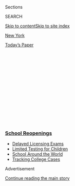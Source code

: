 <div id="app">

<div>

<div>

<div>

<div class="NYTAppHideMasthead css-1q2w90k e1suatyy0">

<div class="section css-ui9rw0 e1suatyy2">

<div class="css-eph4ug er09x8g0">

<div class="css-6n7j50">

</div>

<span class="css-1dv1kvn">Sections</span>

<div class="css-10488qs">

<span class="css-1dv1kvn">SEARCH</span>

</div>

[Skip to content](#site-content)[Skip to site index](#site-index)

</div>

<div id="masthead-section-label" class="css-1wr3we4 eaxe0e00">

[New
York](https://www.nytimes3xbfgragh.onion/section/nyregion)

</div>

<div class="css-10698na e1huz5gh0">

</div>

</div>

<div id="masthead-bar-one" class="section hasLinks css-15hmgas e1csuq9d3">

<div class="css-uqyvli e1csuq9d0">

</div>

<div class="css-1uqjmks e1csuq9d1">

</div>

<div class="css-9e9ivx">

[](https://myaccount.nytimes3xbfgragh.onion/auth/login?response_type=cookie&client_id=vi)

</div>

<div class="css-1bvtpon e1csuq9d2">

[Today’s
Paper](https://www.nytimes3xbfgragh.onion/section/todayspaper)

</div>

</div>

</div>

</div>

<div data-aria-hidden="false">

<div id="site-content" data-role="main">

<div>

<div class="css-1aor85t" style="opacity:0.000000001;z-index:-1;visibility:hidden">

<div class="css-1hqnpie">

<div class="css-epjblv">

<span class="css-17xtcya">[New
York](/section/nyregion)</span><span class="css-x15j1o">|</span><span class="css-fwqvlz">Why
N.Y.C. Delayed the First Day of
School</span>

</div>

<div class="css-k008qs">

<div class="css-1iwv8en">

<span class="css-18z7m18"></span>

<div>

</div>

</div>

<span class="css-1n6z4y">https://nyti.ms/3bkg8Xn</span>

<div class="css-1705lsu">

<div class="css-4xjgmj">

<div class="css-4skfbu" data-role="toolbar" data-aria-label="Social Media Share buttons, Save button, and Comments Panel with current comment count" data-testid="share-tools">

  - 
  - 
  - 
  - 
    
    <div class="css-6n7j50">
    
    </div>

  - 
  - 

</div>

</div>

</div>

</div>

</div>

</div>

<div class="css-13pd83m">

<div class="css-l9svim">

### [<span class="css-pa1jbp"><span class="css-1rxm0ex">School</span><span class="css-1rxm0ex"> Reopenings</span></span>](https://www.nytimes3xbfgragh.onion/spotlight/schools-reopening?name=styln-coronavirus-schools-reopening&region=TOP_BANNER&block=storyline_menu_recirc&action=click&pgtype=Article&impression_id=530463f0-f27a-11ea-adaf-9558d58a001f&variant=undefined)

  - <span class="css-ousu42">[Delayed Licensing
    Exams](https://www.nytimes3xbfgragh.onion/2020/09/04/us/bar-exam-coronavirus.html?name=styln-coronavirus-schools-reopening&region=TOP_BANNER&block=storyline_menu_recirc&action=click&pgtype=Article&impression_id=530463f1-f27a-11ea-adaf-9558d58a001f&variant=undefined)</span>
  - <span class="css-ousu42">[Limited Testing for
    Children](https://www.nytimes3xbfgragh.onion/2020/09/08/upshot/children-testing-shortfalls-virus.html?name=styln-coronavirus-schools-reopening&region=TOP_BANNER&block=storyline_menu_recirc&action=click&pgtype=Article&impression_id=530463f2-f27a-11ea-adaf-9558d58a001f&variant=undefined)</span>
  - <span class="css-ousu42">[School Around the
    World](https://www.nytimes3xbfgragh.onion/2020/09/01/world/schools-reopen-globe-students.html?name=styln-coronavirus-schools-reopening&region=TOP_BANNER&block=storyline_menu_recirc&action=click&pgtype=Article&impression_id=53048b00-f27a-11ea-adaf-9558d58a001f&variant=undefined)</span>
  - <span class="css-ousu42">[Tracking College
    Cases](https://www.nytimes3xbfgragh.onion/interactive/2020/us/covid-college-cases-tracker.html?name=styln-coronavirus-schools-reopening&region=TOP_BANNER&block=storyline_menu_recirc&action=click&pgtype=Article&impression_id=53048b01-f27a-11ea-adaf-9558d58a001f&variant=undefined)</span>

</div>

</div>

<div id="top-wrapper" class="css-1sy8kpn">

<div id="top-slug" class="css-l9onyx">

Advertisement

</div>

[Continue reading the main
story](#after-top)

<div class="ad top-wrapper" style="text-align:center;height:100%;display:block;min-height:250px">

<div id="top" class="place-ad" data-position="top" data-size-key="top">

</div>

</div>

<div id="after-top">

</div>

</div>

<div>

<div id="sponsor-wrapper" class="css-1hyfx7x">

<div id="sponsor-slug" class="css-19vbshk">

Supported by

</div>

[Continue reading the main
story](#after-sponsor)

<div id="sponsor" class="ad sponsor-wrapper" style="text-align:center;height:100%;display:block">

</div>

<div id="after-sponsor">

</div>

</div>

<div class="css-186x18t">

New York Today

</div>

<div class="css-1vkm6nb ehdk2mb0">

# Why N.Y.C. Delayed the First Day of School

</div>

<div class="css-18e8msd">

<div class="css-vp77d3 epjyd6m0">

<div class="css-1baulvz">

By [<span class="css-1baulvz last-byline" itemprop="name">Troy
Closson</span>](https://www.nytimes3xbfgragh.onion/by/troy-closson)

</div>

</div>

  - 
    
    <div class="css-ld3wwf e16638kd2">
    
    Sept. 2,
    2020
    
    </div>

  - 
    
    <div class="css-4xjgmj">
    
    <div class="css-d8bdto" data-role="toolbar" data-aria-label="Social Media Share buttons, Save button, and Comments Panel with current comment count" data-testid="share-tools">
    
      - 
      - 
      - 
      - 
        
        <div class="css-6n7j50">
        
        </div>
    
      - 
      - 
    
    </div>
    
    </div>

</div>

</div>

<div class="section meteredContent css-1r7ky0e" name="articleBody" itemprop="articleBody">

<div class="css-1fanzo5 StoryBodyCompanionColumn">

<div class="css-53u6y8">

*\[Want to get New York Today by email?* [*Here’s the
sign-up*](https://www.nytimes3xbfgragh.onion/newsletters/newyorktoday)*.\]*

**It’s
Wednesday.**

</div>

</div>

<div style="max-width:100%;margin:0 auto">

<div class="css-17dprlf" data-id="100000004236491" data-slug="ny-today-weather-module" style="max-width:600px">

</div>

</div>

<div class="css-1fanzo5 StoryBodyCompanionColumn">

<div class="css-53u6y8">

**Weather:** ** A wet start to the day, with patchy fog, though skies
might clear some in the afternoon. High around 80. **

**Alternate-side parking**: In effect until Monday (Labor Day). [Read
about the amended regulations
here](https://www1.nyc.gov/html/dot/html/motorist/alternate-side-parking.shtml?te=1&nl=new-york-today&emc=edit_ur_20200816#reform).

-----

</div>

</div>

<div class="css-79elbk" data-testid="photoviewer-wrapper">

<div class="css-z3e15g" data-testid="photoviewer-wrapper-hidden">

</div>

<div class="css-1a48zt4 ehw59r15" data-testid="photoviewer-children">

![<span class="css-cnj6d5 e1z0qqy90" itemprop="copyrightHolder"><span class="css-1ly73wi e1tej78p0">Credit...</span><span>Pool
photo by Jeenah
Moon</span></span>](https://static01.graylady3jvrrxbe.onion/images/2020/09/02/nyregion/02nytoday/merlin_175918254_5ee3df40-1c4c-4705-a136-abcd20eae693-articleLarge.jpg?quality=75&auto=webp&disable=upscale)

</div>

</div>

<div class="css-1fanzo5 StoryBodyCompanionColumn">

<div class="css-53u6y8">

Over the past few weeks, teachers and principals have rushed to prepare
for the return of 1.1 million children to public schools across New York
City.

</div>

</div>

<div class="css-1fanzo5 StoryBodyCompanionColumn">

<div class="css-53u6y8">

Now they have a little more time to do so.

On Tuesday, Mayor Bill de Blasio announced that
in-person<span class="css-8l6xbc evw5hdy0"> </span>classes would start
on Sept. 21 — 10 days later than initially planned. The shift came as
pressure intensified on the mayor to delay the school year, as many
educators said classrooms would not be ready to reopen next week.

Still, New York is on track to be the only major city in the country to
bring students into physical classrooms this fall.

*\[*[*Read more about New York City’s plan for the start of the school
year*](https://www.nytimes3xbfgragh.onion/2020/09/01/nyregion/schools-open-coronavirus-nyc.html)*.\]*

Here’s what else you need to know about the mayor’s announcement:

### <span>The details</span>

Under the new plan, teachers will report to schools as scheduled next
week, using the additional time to set up their classrooms and meet with
students individually.

Once the semester starts, most families that have opted for in-person
learning will send their children to school one to three days per week
to allow for social distancing. Starting in October, the city will also
require random monthly coronavirus testing in all schools, with results
that will be ready within 48 hours, the mayor said.

</div>

</div>

<div class="css-1fanzo5 StoryBodyCompanionColumn">

<div class="css-53u6y8">

Mr. de Blasio has said he will not reopen schools — or will close them —
if the city’s test positivity rate [ticks above 3
percent](https://www.nytimes3xbfgragh.onion/2020/08/05/nyregion/nyc-schools-reopening.html).
For weeks, it has hovered around 1 percent.

<div id="NYT_MAIN_CONTENT_1_REGION" class="css-9tf9ac">

<div>

</div>

</div>

### <span>The context</span>

Many teachers, raising alarm about ventilation in classrooms and testing
for staff members and students, had asked for the first day of school to
be [moved
back](https://www.nytimes3xbfgragh.onion/2020/08/18/nyregion/schools-reopen-nyc.html).
Some principals also [supported a
delay](https://www.nytimes3xbfgragh.onion/2020/08/14/nyregion/nyc-schools-reopening-plan.html),
saying that families’ wide-ranging safety concerns about in-person
learning might not be addressed in time.

Mr. de Blasio had insisted that schools would be ready to reopen on
Sept. 10. The pressure to change those plans mounted this week, when the
city’s powerful teachers’ union was poised to authorize an illegal
strike for its 75,000 members.

The delay came as districts across the country were watching New York
City’s reopening effort. Every other big-city mayor has opted to start
the school year fully remote.

Research on [reopenings in other
countries](https://www.nytimes3xbfgragh.onion/2020/08/26/world/europe/germany-schools-virus-reopening.html)
with similar virus transmission rates suggests that New York City’s plan
could work if case numbers remain low.

If successful, the effort could help stabilize the city’s sputtering
economy, as many employers believe that school reopenings will play a
big role in whether people return to work.

*\[*[*A parent’s toughest call: In-person schooling or
not?*](https://www.nytimes3xbfgragh.onion/2020/09/01/health/coronavirus-parents-schools.html)*\]*

### <span>The reaction</span>

Some parent groups had joined calls for Mr. de Blasio to postpone the
reopening by at least a week, and while Tuesday’s decision provided
that, the news also left many working families little time to rearrange
their schedules.

</div>

</div>

<div class="css-1fanzo5 StoryBodyCompanionColumn">

<div class="css-53u6y8">

Still, the tone shifted among some of the loudest critics of the mayor’s
initial plan.

Michael Mulgrew, the leader of the teachers’ union, had previously
suggested that reopening schools without a delay would cause “one of the
biggest debacles in history.” After the mayor’s announcement, he said,
“We now can say that the New York City public schools system has the
most aggressive policies and safeguards of any school system in
America.”

-----

## From The Times

[After 5 Months, N.Y.C. Gyms Reopen. Here’s What to
Expect.](https://www.nytimes3xbfgragh.onion/2020/09/02/nyregion/nyc-gyms-reopen.html)

[‘Nobody Likes Snitching’: How Rules Against Parties Are Dividing
Campuses](https://www.nytimes3xbfgragh.onion/2020/09/02/nyregion/colleges-universities-covid-parties.html)

[Trump Wins Another Delay in Turning Over Tax
Returns](https://www.nytimes3xbfgragh.onion/2020/09/01/nyregion/trump-taxes-vance-lawsuit.html)

**From New York Times Opinion:** [The Subways Are Facing a Five-Alarm
Fire](https://www.nytimes3xbfgragh.onion/2020/09/01/opinion/new-york-subway-coronavirus.html)

Want more news? [Check out our full
coverage](https://www.nytimes3xbfgragh.onion/section/nyregion).

**The Mini Crossword:** Here is [today’s
puzzle](https://www.nytimes3xbfgragh.onion/crosswords/game/mini).

-----

## What we’re reading

A top **lawyer at the city’s Board of Elections** has taken a leave of
absence amid an investigation into his conduct. \[[New York
Post](https://nypost.com/2020/09/01/nyc-board-of-elections-lawyer-takes-leave-amid-investigation/)\]

Census workers are facing a slew of challenges in avoiding an undercount
**weeks before the deadline**. \[[The
City](https://www.thecity.nyc/2020/8/31/21409347/census-workers-final-month-of-nyc-count)\]

</div>

</div>

<div class="css-1fanzo5 StoryBodyCompanionColumn">

<div class="css-53u6y8">

A lawyer in the Bronx is **being accused of anti-Asian racism** because
of a term he used to refer to the coronavirus. \[[Daily
News](https://www.nydailynews.com/new-york/ny-bronx-attorney-chinese-cooties-coronavirus-email-20200901-v4ifwlmvlbczvovtqfj7dkiqby-story.html)\]

-----

## And finally: A collection of Black music history

The idea began as a [viral slide
show](https://www.instagram.com/p/CBBYMINjC6E/) on Instagram. Its first
image read: “Your favorite music exists because of Black people.”

The post, which recommends articles about pioneering Black artists, has
received more than 150,000 likes, as well as comments from people saying
they would attempt to change how they engage with music.

Jenzia Burgos, the Bronx woman who made the post, said the response made
her realize that she wanted to do more to raise awareness about Black
musicians’ influence on various genres.

She spent the next two months compiling 45 pages of resources about the
history of Black artists’ role in traditional and popular music. Three
weeks ago, she unveiled an online database of that information: the
[Black Music History
Library](https://blackmusiclibrary.com/Library).

<div id="NYT_MAIN_CONTENT_3_REGION" class="css-9tf9ac">

<div>

<div id="styln-prism-freeform-1596575370630" class="section interactive-content interactive-size-medium css-1ftcdic">

<div class="css-17ih8de interactive-body">

<div id="prism-freeform-block-24832" class="css-19mumt8" data-role="complementary" data-storyline="School Reopenings" data-truncated="false" tabindex="0">

<div class="css-a8d9oz">

<div>

[](https://www.nytimes3xbfgragh.onion/spotlight/schools-reopening?action=click&pgtype=Article&state=default&region=MAIN_CONTENT_3&context=storylines_keepup)

### School Reopenings ›

#### Back to School

Updated Sept. 8, 2020

The latest on how schools are reopening amid the pandemic.

  -   - The first day of school is an annual rite of passage. But this
        year, it looks very different for tens of millions of students.
        [We talked to some about their hopes and
        fears](https://www.nytimes3xbfgragh.onion/2020/09/05/us/virtual-return-to-school-covid.html?action=click&pgtype=Article&state=default&region=MAIN_CONTENT_3&context=storylines_keepup).
      - Coronavirus cases [are spiking in America’s college
        towns](https://www.nytimes3xbfgragh.onion/2020/09/06/us/colleges-coronavirus-students.html?action=click&pgtype=Article&state=default&region=MAIN_CONTENT_3&context=storylines_keepup),
        leading to concern that young people who are infected will
        contribute to a spread of the virus.
      - A growing number of Catholic schools across the country are
        [shutting down forever during the coronavirus
        pandemic](https://www.nytimes3xbfgragh.onion/2020/09/05/us/catholic-school-closings.html?action=click&pgtype=Article&state=default&region=MAIN_CONTENT_3&context=storylines_keepup),
        citing insurmountable financial pressure.
      - The magazine’s Ethicist columnist answers a question from a
        spokesperson at a major university: [Can I promote a reopening
        plan I have doubts
        about](https://www.nytimes3xbfgragh.onion/2020/09/08/magazine/university-reopening-safety-ethics.html?action=click&pgtype=Article&state=default&region=MAIN_CONTENT_3&context=storylines_keepup)?

<div id="styln-survey-component-24832" class="styln-survey-component">

</div>

</div>

</div>

</div>

</div>

</div>

</div>

</div>

“When we look at the face of a genre, whether it’s an award show or
whether it’s the thumbnail for a streaming playlist, why is the face of
that not a Black person?” Ms. Burgos, who is a Puerto Rican-Dominican
music journalist, said.

</div>

</div>

<div class="css-1fanzo5 StoryBodyCompanionColumn">

<div class="css-53u6y8">

The library attempts to address that, directing users to more than 1,000
resources — among them a podcast about the influence of Black artists on
country music, an essay highlighting Black children who play heavy metal
and a documentary exploring the role of Black people within
predominantly white punk scenes.

Including a range of genres was important to her, she added, especially
ones like classical music and rock, which she said were often
“whitewashed” when discussed by listeners.

She also sought to place emphasis on resources by Black authors and
creators, so that “young people who are coming to this site see that
there are Black people writing about this music.”

Ms. Burgos said she hoped to eventually start a library newsletter and
bring others on board to help.

“I hope that folks not only realize how all the music that we listen to
is influenced by the Black community,” Ms. Burgos said, “but I also hope
they start to put their money where their mouth is.”

*It’s Wednesday — listen up.*

-----

## Metropolitan Diary: Best part

</div>

</div>

<div class="css-79elbk" data-testid="photoviewer-wrapper">

<div class="css-z3e15g" data-testid="photoviewer-wrapper-hidden">

</div>

<div class="css-1a48zt4 ehw59r15" data-testid="photoviewer-children">

<div class="css-1xdhyk6 erfvjey0">

<span class="css-1ly73wi e1tej78p0">Image</span>

<div class="css-zjzyr8">

<div data-testid="lazyimage-container" style="height:261px">

</div>

</div>

</div>

</div>

</div>

<div class="css-1fanzo5 StoryBodyCompanionColumn">

<div class="css-53u6y8">

Dear Diary:

Back when I taught at Brooklyn College, which is at the last stop on the
No. 2 line, the best part of my daily commute from the Upper West Side
was the trip home because I was assured to always get a seat.

One day, arriving at Wall Street, where the train always filled up, I
looked up from my perch to see a woman who was clearly pregnant.

I immediately offered her my seat (my father’s ghost would never have
forgiven me if I hadn’t). Thank yous and you’re welcomes followed.

The next day, same commute, same woman entering at Wall Street, same
routine, same exchange. I figured we were transit buddies now.

“See you tomorrow,” I said.

“Nope,” she answered with a smile. “This is my last day before maternity
leave.”

I sometimes wonder how her child is faring.

*— Fred Winter*

-----

*New York Today is published weekdays around 6 a.m.* [*Sign up
here*](https://www.nytimes3xbfgragh.onion/newsletters/newyorktoday?module=inline)
*to get it by email. You can also find it at*
[*nytoday.com*](http://www.nytoday.com/)*.*

*We’re experimenting with the format of New York Today. What would you
like to see more (or less) of? Post a comment or email us:*
[*nytoday@NYTimes.com*](mailto:nytoday@NYTimes.com)*.*

</div>

</div>

</div>

<div>

</div>

<div>

</div>

<div>

</div>

<div>

<div id="bottom-wrapper" class="css-1ede5it">

<div id="bottom-slug" class="css-l9onyx">

Advertisement

</div>

[Continue reading the main
story](#after-bottom)

<div id="bottom" class="ad bottom-wrapper" style="text-align:center;height:100%;display:block;min-height:90px">

</div>

<div id="after-bottom">

</div>

</div>

</div>

</div>

</div>

## Site Index

<div>

</div>

## Site Information Navigation

  - [© <span>2020</span> <span>The New York Times
    Company</span>](https://help.nytimes3xbfgragh.onion/hc/en-us/articles/115014792127-Copyright-notice)

<!-- end list -->

  - [NYTCo](https://www.nytco.com/)
  - [Contact
    Us](https://help.nytimes3xbfgragh.onion/hc/en-us/articles/115015385887-Contact-Us)
  - [Work with us](https://www.nytco.com/careers/)
  - [Advertise](https://nytmediakit.com/)
  - [T Brand Studio](http://www.tbrandstudio.com/)
  - [Your Ad
    Choices](https://www.nytimes3xbfgragh.onion/privacy/cookie-policy#how-do-i-manage-trackers)
  - [Privacy](https://www.nytimes3xbfgragh.onion/privacy)
  - [Terms of
    Service](https://help.nytimes3xbfgragh.onion/hc/en-us/articles/115014893428-Terms-of-service)
  - [Terms of
    Sale](https://help.nytimes3xbfgragh.onion/hc/en-us/articles/115014893968-Terms-of-sale)
  - [Site
    Map](https://spiderbites.nytimes3xbfgragh.onion)
  - [Help](https://help.nytimes3xbfgragh.onion/hc/en-us)
  - [Subscriptions](https://www.nytimes3xbfgragh.onion/subscription?campaignId=37WXW)

</div>

</div>

</div>

</div>
